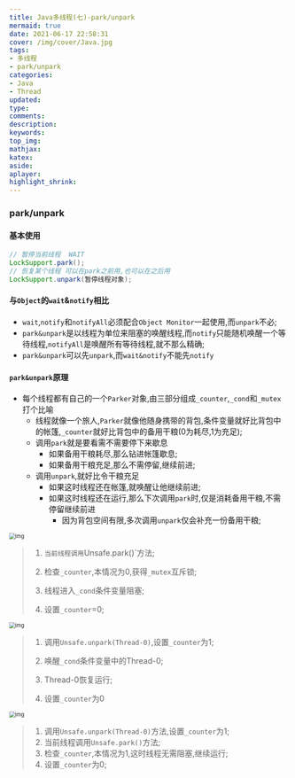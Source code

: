 ```yaml
---
title: Java多线程(七)-park/unpark
mermaid: true
date: 2021-06-17 22:58:31
cover: /img/cover/Java.jpg
tags:
- 多线程
- park/unpark
categories:
- Java
- Thread
updated:
type:
comments:
description:
keywords:
top_img:
mathjax:
katex:
aside:
aplayer:
highlight_shrink:
---
```


### park/unpark

#### 基本使用

```java
// 暂停当前线程  WAIT
LockSupport.park();
// 恢复某个线程 可以在park之前用,也可以在之后用
LockSupport.unpark(暂停线程对象);
```

#### 与`Object`的`wait`&`notify`相比

* `wait`,`notify`和`notifyAll`必须配合`Object Monitor`一起使用,而`unpark`不必;
* `park&unpark`是以线程为单位来阻塞的唤醒线程,而`notify`只能随机唤醒一个等待线程,`notifyAll`是唤醒所有等待线程,就不那么精确;
* `park&unpark`可以先`unpark`,而`wait&notify`不能先`notify`

#### `park&unpark`原理

* 每个线程都有自己的一个`Parker`对象,由三部分组成`_counter`,`_cond`和`_mutex`打个比喻
  * 线程就像一个旅人,`Parker`就像他随身携带的背包,条件变量就好比背包中的帐篷,`_counter`就好比背包中的备用干粮(0为耗尽,1为充足);
  * 调用`park`就是要看需不需要停下来歇息
    * 如果备用干粮耗尽,那么钻进帐篷歇息;
    * 如果备用干粮充足,那么不需停留,继续前进;
  * 调用`unpark`,就好比令干粮充足
    * 如果这时线程还在帐篷,就唤醒让他继续前进;
    * 如果这时线程还在运行,那么下次调用`park`时,仅是消耗备用干粮,不需停留继续前进
      * 因为背包空间有限,多次调用`unpark`仅会补充一份备用干粮;

<img src="https://www.holelin.cn/img/java/thread/park_unpark1.png" alt="img" style="zoom: 67%;" />

> 1. `当前线程调用`Unsafe.park()`方法;
>
> 2. 检查`_counter`,本情况为0,获得`_mutex`互斥锁;
>
> 3. 线程进入`_cond`条件变量阻塞;
>
> 4. 设置`_counter`=0;

<img src="https://www.holelin.cn/img/java/thread/park_unpark2.png" alt="img" style="zoom: 67%;" />

> 1. 调用`Unsafe.unpark(Thread-0)`,设置`_counter`为1;
>
> 2. 唤醒`_cond`条件变量中的Thread-0;
>
> 3. Thread-0恢复运行;
>
> 4. 设置`_counter`为0

<img src="https://www.holelin.cn/img/java/thread/park_unpark3.png" alt="img" style="zoom: 67%;" />

> 1. 调用`Unsafe.unpark(Thread-0)`方法,设置`_counter`为1;
> 2. 当前线程调用`Unsafe.park()`方法;
> 3. 检查`_counter`,本情况为1,这时线程无需阻塞,继续运行;
> 4. 设置`_counter`为0;
